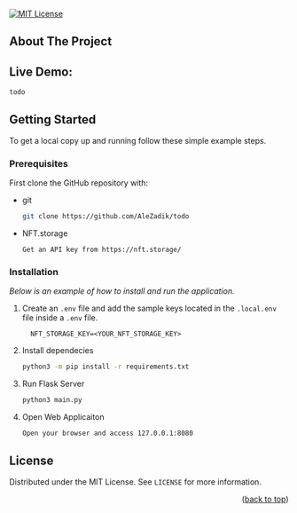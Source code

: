 [![MIT License][license-shield]][license-url]


## About The Project

## Live Demo:

```text
todo
```

## Getting Started

To get a local copy up and running follow these simple example steps.

### Prerequisites

First clone the GitHub repository with:

* git
  ```sh
  git clone https://github.com/AleZadik/todo
  ```
  
* NFT.storage
  ```text
  Get an API key from https://nft.storage/
  ```

### Installation

_Below is an example of how to install and run the application._

1. Create an `.env` file and add the sample keys located in the `.local.env` file inside a `.env` file.
   ```text
     NFT_STORAGE_KEY=<YOUR_NFT_STORAGE_KEY>
   ```
3. Install dependecies
   ```sh
   python3 -m pip install -r requirements.txt
   ```
3. Run Flask Server
   ```sh
   python3 main.py
   ```
4. Open Web Applicaiton
   ```text
   Open your browser and access 127.0.0.1:8080
   ```

## License

Distributed under the MIT License. See `LICENSE` for more information.

<p align="right">(<a href="#top">back to top</a>)</p>


[license-shield]: https://img.shields.io/github/license/AleZadik/xCapeTime?style=for-the-badge
[license-url]: https://github.com/AleZadik/xCapeTime/blob/main/LICENSE
